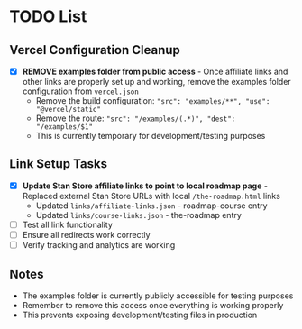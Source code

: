 # TODO List

## Vercel Configuration Cleanup
- [x] **REMOVE examples folder from public access** - Once affiliate links and other links are properly set up and working, remove the examples folder configuration from `vercel.json`
  - Remove the build configuration: `"src": "examples/**", "use": "@vercel/static"`
  - Remove the route: `"src": "/examples/(.*)", "dest": "/examples/$1"`
  - This is currently temporary for development/testing purposes

## Link Setup Tasks
- [x] **Update Stan Store affiliate links to point to local roadmap page** - Replaced external Stan Store URLs with local `/the-roadmap.html` links
  - Updated `links/affiliate-links.json` - roadmap-course entry
  - Updated `links/course-links.json` - the-roadmap entry
- [ ] Test all link functionality
- [ ] Ensure all redirects work correctly
- [ ] Verify tracking and analytics are working

## Notes
- The examples folder is currently publicly accessible for testing purposes
- Remember to remove this access once everything is working properly
- This prevents exposing development/testing files in production 